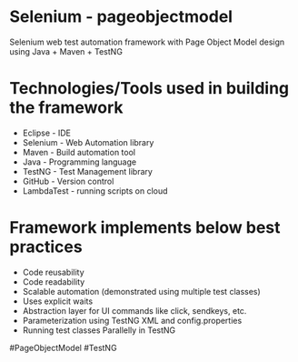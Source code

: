 # Selenium - pageobjectmodel
Selenium web test automation framework with Page Object Model design using Java + Maven + TestNG

Technologies/Tools used in building the framework
=================================================
- Eclipse - IDE
- Selenium - Web Automation library
- Maven - Build automation tool
- Java - Programming language
- TestNG - Test Management library
- GitHub - Version control
- LambdaTest - running scripts on cloud

Framework implements below best practices
=========================================
- Code reusability
- Code readability
- Scalable automation (demonstrated using multiple test classes)
- Uses explicit waits
- Abstraction layer for UI commands like click, sendkeys, etc.
- Parameterization using TestNG XML and config.properties
- Running test classes Parallelly in TestNG  

#PageObjectModel #TestNG
